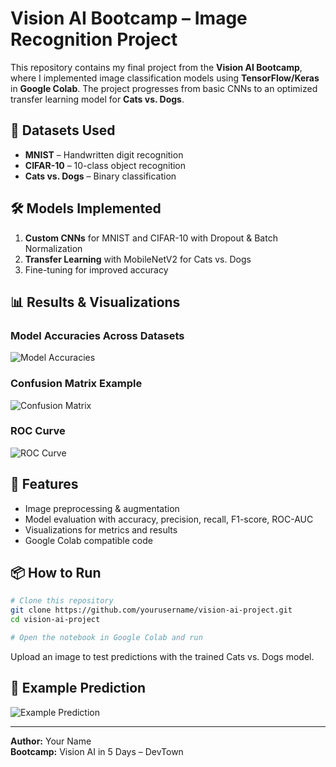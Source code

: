# Vision AI Bootcamp – Image Recognition Project

This repository contains my final project from the **Vision AI Bootcamp**, where I implemented image classification models using **TensorFlow/Keras** in **Google Colab**. The project progresses from basic CNNs to an optimized transfer learning model for **Cats vs. Dogs**.

## 📂 Datasets Used
- **MNIST** – Handwritten digit recognition
- **CIFAR-10** – 10-class object recognition
- **Cats vs. Dogs** – Binary classification

## 🛠️ Models Implemented
1. **Custom CNNs** for MNIST and CIFAR-10 with Dropout & Batch Normalization
2. **Transfer Learning** with MobileNetV2 for Cats vs. Dogs
3. Fine-tuning for improved accuracy

## 📊 Results & Visualizations

### Model Accuracies Across Datasets
![Model Accuracies](images/model_accuracies.png)

### Confusion Matrix Example
![Confusion Matrix](images/confusion_matrix.png)

### ROC Curve
![ROC Curve](images/roc_curve.png)

## 🚀 Features
- Image preprocessing & augmentation
- Model evaluation with accuracy, precision, recall, F1-score, ROC-AUC
- Visualizations for metrics and results
- Google Colab compatible code

## 📦 How to Run
```bash
# Clone this repository
git clone https://github.com/yourusername/vision-ai-project.git
cd vision-ai-project

# Open the notebook in Google Colab and run
```
Upload an image to test predictions with the trained Cats vs. Dogs model.

## 📌 Example Prediction
![Example Prediction](images/example_prediction.png)

---
**Author:** Your Name  
**Bootcamp:** Vision AI in 5 Days – DevTown
